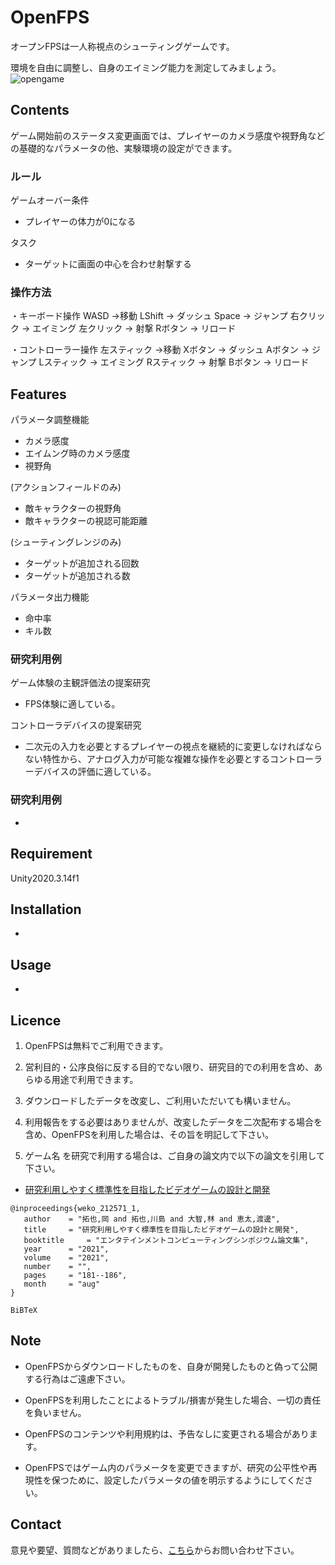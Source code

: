 # OpenFPS

オープンFPSは一人称視点のシューティングゲームです。

環境を自由に調整し、自身のエイミング能力を測定してみましょう。
![opengame](https://user-images.githubusercontent.com/63552585/223356913-8a2615c6-8a2a-4e1e-b6c2-c631f77c3d2f.png)

## Contents

ゲーム開始前のステータス変更画面では、プレイヤーのカメラ感度や視野角などの基礎的なパラメータの他、実験環境の設定ができます。

### ルール

ゲームオーバー条件
- プレイヤーの体力が0になる

タスク
- ターゲットに画面の中心を合わせ射撃する

### 操作方法

・キーボード操作
WASD →移動
LShift → ダッシュ
Space → ジャンプ
右クリック → エイミング
左クリック → 射撃
Rボタン → リロード

・コントローラー操作
左スティック →移動
Xボタン → ダッシュ
Aボタン → ジャンプ
Lスティック → エイミング
Rスティック → 射撃
Bボタン → リロード

## Features

パラメータ調整機能

- カメラ感度
- エイムング時のカメラ感度
- 視野角

(アクションフィールドのみ)
- 敵キャラクターの視野角
- 敵キャラクターの視認可能距離

(シューティングレンジのみ)
- ターゲットが追加される回数
- ターゲットが追加される数

パラメータ出力機能

- 命中率
- キル数

### 研究利用例

ゲーム体験の主観評価法の提案研究
- FPS体験に適している。

コントローラデバイスの提案研究
- 二次元の入力を必要とするプレイヤーの視点を継続的に変更しなければならない特性から、アナログ入力が可能な複雑な操作を必要とするコントローラーデバイスの評価に適している。

### 研究利用例

-

## Requirement

Unity2020.3.14f1

## Installation

-

## Usage

-

## Licence

1. OpenFPSは無料でご利用できます。

2. 営利目的・公序良俗に反する目的でない限り、研究目的での利用を含め、あらゆる用途で利用できます。

3. ダウンロードしたデータを改変し、ご利用いただいても構いません。

4. 利用報告をする必要はありませんが、改変したデータを二次配布する場合を含め、OpenFPSを利用した場合は、その旨を明記して下さい。

5. ゲーム名 を研究で利用する場合は、ご自身の論文内で以下の論文を引用して下さい。

- [研究利用しやすく標準性を目指したビデオゲームの設計と開発](http://id.nii.ac.jp/1001/00212465/)
```
@inproceedings{weko_212571_1,
   author	 = "拓也,岡 and 拓也,川島 and 大智,林 and 恵太,渡邊",
   title	 = "研究利用しやすく標準性を目指したビデオゲームの設計と開発",
   booktitle	 = "エンタテインメントコンピューティングシンポジウム論文集",
   year 	 = "2021",
   volume	 = "2021",
   number	 = "",
   pages	 = "181--186",
   month	 = "aug"
}
```
```
BiBTeX
```

## Note

- OpenFPSからダウンロードしたものを、自身が開発したものと偽って公開する行為はご遠慮下さい。

- OpenFPSを利用したことによるトラブル/損害が発生した場合、一切の責任を負いません。

- OpenFPSのコンテンツや利用規約は、予告なしに変更される場合があります。

- OpenFPSではゲーム内のパラメータを変更できますが、研究の公平性や再現性を保つために、設定したパラメータの値を明示するようにしてください。

## Contact

意見や要望、質問などがありましたら、[こちら](https://open-video-game-library.github.io/info/contact/)からお問い合わせ下さい。

